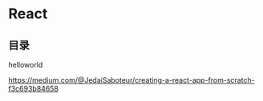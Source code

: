 # React

## 目录

helloworld

https://medium.com/@JedaiSaboteur/creating-a-react-app-from-scratch-f3c693b84658